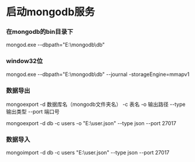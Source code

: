 # 启动mongodb服务
### 在mongodb的bin目录下
mongod.exe --dbpath="E:\mongodb\db"
### window32位
mongod.exe --dbpath="E:\mongodb\db" --journal -storageEngine=mmapv1

### 数据导出
mongoexport -d 数据库名（mongodb文件夹名） -c 表名 -o 输出路径 --type 输出类型 --port 端口号

mongoexport -d db -c users -o "E:\user.json" --type json --port 27017

### 数据导入
mongoimport -d db -c users "E:\user.json" --type json --port 27017
